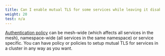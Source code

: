 ```yaml
---
title: Can I enable mutual TLS for some services while leaving it disabled for other services in the same cluster?
weight: 20
test: n/a
---
```


[Authentication policy](/docs/concepts/security/#authentication-policies) can be mesh-wide (which affects all services in the mesh), namespace-wide
(all services in the same namespace) or service specific. You can have policy or policies to setup mutual TLS for services in a cluster in any way as you want.
